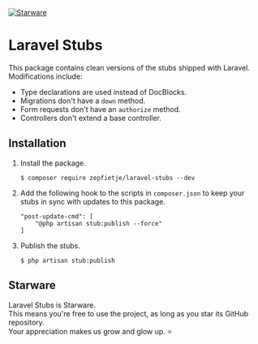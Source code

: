 [![Starware](https://img.shields.io/badge/Starware-%E2%AD%90-black?labelColor=%23f9b00d)](https://github.com/zepfietje/starware)

# Laravel Stubs

This package contains clean versions of the stubs shipped with Laravel.  
Modifications include:

- Type declarations are used instead of DocBlocks.
- Migrations don't have a `down` method.
- Form requests don't have an `authorize` method.
- Controllers don't extend a base controller.

## Installation

1. Install the package.
   ```console
   $ composer require zepfietje/laravel-stubs --dev
   ```
2. Add the following hook to the scripts in `composer.json` to keep your stubs in sync with updates to this package.
   ```
   "post-update-cmd": [
       "@php artisan stub:publish --force"
   ]
   ```
3. Publish the stubs.
   ```console
   $ php artisan stub:publish
   ```

## Starware

Laravel Stubs is Starware.  
This means you're free to use the project, as long as you star its GitHub repository.  
Your appreciation makes us grow and glow up. ⭐
